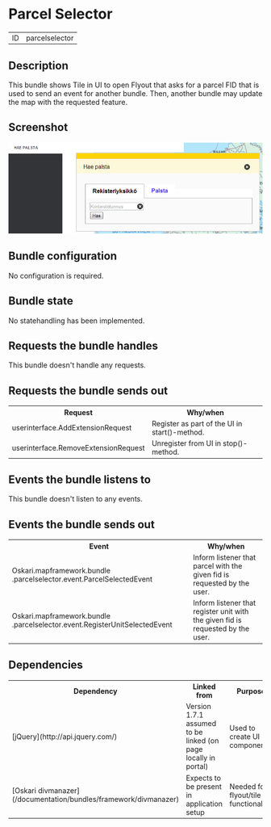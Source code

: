 # Parcel Selector

<table class="table">
  <tr>
    <td>ID</td><td>parcelselector</td>
  </tr>
</table>

## Description

This bundle shows Tile in UI to open Flyout that asks for a parcel FID that is used to send an event for another bundle. Then, another bundle may update the map with the requested feature.

## Screenshot

![screenshot](parcelselector.png)

## Bundle configuration

No configuration is required.

## Bundle state

No statehandling has been implemented.

## Requests the bundle handles

This bundle doesn't handle any requests.

## Requests the bundle sends out

<table class="table">
  <tr>
    <th>Request</th><th>Why/when</th>
  </tr>
  <tr>
    <td>userinterface.AddExtensionRequest</td><td>Register as part of the UI in start()-method.</td>
  </tr>
  <tr>
    <td>userinterface.RemoveExtensionRequest</td><td>Unregister from UI in stop()-method.</td>
  </tr>
</table>

## Events the bundle listens to

This bundle doesn't listen to any events.

## Events the bundle sends out

<table class="table">
  <tr>
    <th>Event</th><th>Why/when</th>
  </tr>
  <tr>
    <td>Oskari.mapframework.bundle
      .parcelselector.event.ParcelSelectedEvent</td><td>Inform listener that parcel with the given fid is requested by the user.</td>
  </tr>
  <tr>
    <td>Oskari.mapframework.bundle
      .parcelselector.event.RegisterUnitSelectedEvent</td><td>Inform listener that register unit with the given fid is requested by the user.</td>
  </tr>
</table>

## Dependencies

<table class="table">
  <tr>
    <th>Dependency</th><th>Linked from</th><th>Purpose</th>
  </tr>
  <tr>
    <td> [jQuery](http://api.jquery.com/) </td>
    <td> Version 1.7.1 assumed to be linked (on page locally in portal) </td>
    <td> Used to create UI component</td>
  </tr>
  <tr>
    <td> [Oskari divmanazer](/documentation/bundles/framework/divmanazer) </td>
    <td> Expects to be present in application setup </td>
    <td> Needed for flyout/tile functionality.</td>
  </tr>
</table>
